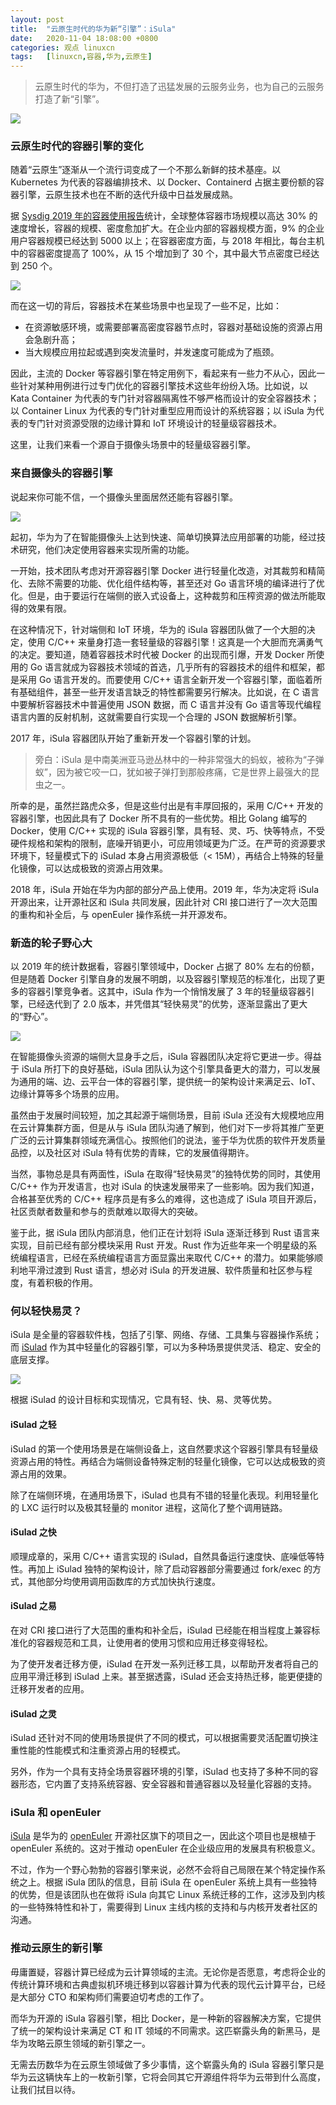 ```yaml
---
layout: post
title:	"云原生时代的华为新“引擎”：iSula"
date:	2020-11-04 18:08:00 +0800 
categories:	观点 linuxcn 
tags:	[linuxcn,容器,华为,云原生]
---
```




> 
> 云原生时代的华为，不但打造了迅猛发展的云服务业务，也为自己的云服务打造了新“引擎”。
> 
> 
> 


![](/Asserts/Images//attachment/album/202011/04/172800gvk4rohkvsijskzh.jpg)


### 云原生时代的容器引擎的变化


随着“云原生”逐渐从一个流行词变成了一个不那么新鲜的技术基座。以 Kubernetes 为代表的容器编排技术、以 Docker、Containerd 占据主要份额的容器引擎，云原生技术也在不断的迭代升级中日益发展成熟。


据 [Sysdig 2019 年的容器使用报告](https://sysdig.com/blog/sysdig-2019-container-usage-report/)统计，全球整体容器市场规模以高达 30% 的速度增长，容器的规模、密度愈加扩大。在企业内部的容器规模方面，9% 的企业用户容器规模已经达到 5000 以上；在容器密度方面，与 2018 年相比，每台主机中的容器密度提高了 100%，从 15 个增加到了 30 个，其中最大节点密度已经达到 250 个。


![](/Asserts/Images//attachment/album/202011/04/175010zjznozrxmowxa7xn.png) 


而在这一切的背后，容器技术在某些场景中也呈现了一些不足，比如：


* 在资源敏感环境，或需要部署高密度容器节点时，容器对基础设施的资源占用会急剧升高；
* 当大规模应用拉起或遇到突发流量时，并发速度可能成为了瓶颈。


因此，主流的 Docker 等容器引擎在特定用例下，看起来有一些力不从心，因此一些针对某种用例进行过专门优化的容器引擎技术这些年纷纷入场。比如说，以 Kata Container 为代表的专门针对容器隔离性不够严格而设计的安全容器技术；以 Container Linux 为代表的专门针对重型应用而设计的系统容器；以 iSula 为代表的专门针对资源受限的边缘计算和 IoT 环境设计的轻量级容器技术。


这里，让我们来看一个源自于摄像头场景中的轻量级容器引擎。


### 来自摄像头的容器引擎


说起来你可能不信，一个摄像头里面居然还能有容器引擎。


![](/Asserts/Images//attachment/album/202011/04/175906x1ddat8tottrr77i.jpg)


起初，华为为了在智能摄像头上达到快速、简单切换算法应用部署的功能，经过技术研究，他们决定使用容器来实现所需的功能。


一开始，技术团队考虑对开源容器引擎 Docker 进行轻量化改造，对其裁剪和精简化、去除不需要的功能、优化组件结构等，甚至还对 Go 语言环境的编译进行了优化。但是，由于要运行在端侧的嵌入式设备上，这种裁剪和压榨资源的做法所能取得的效果有限。


在这种情况下，针对端侧和 IoT 环境，华为的 iSula 容器团队做了一个大胆的决定，使用 C/C++ 来量身打造一套轻量级的容器引擎！这真是一个大胆而充满勇气的决定。要知道，随着容器技术时代被 Docker 的出现而引爆，开发 Docker 所使用的 Go 语言就成为容器技术领域的首选，几乎所有的容器技术的组件和框架，都是采用 Go 语言开发的。而要使用 C/C++ 语言全新开发一个容器引擎，面临着所有基础组件，甚至一些开发语言缺乏的特性都需要另行解决。比如说，在 C 语言中要解析容器技术中普遍使用 JSON 数据，而 C 语言并没有 Go 语言等现代编程语言内置的反射机制，这就需要自行实现一个合理的 JSON 数据解析引擎。


2017 年，iSula 容器团队开始了重新开发一个容器引擎的计划。



> 
> 旁白：iSula 是中南美洲亚马逊丛林中的一种非常强大的蚂蚁，被称为“子弹蚁”，因为被它咬一口，犹如被子弹打到那般疼痛，它是世界上最强大的昆虫之一。
> 
> 
> 


所幸的是，虽然拦路虎众多，但是这些付出是有丰厚回报的，采用 C/C++ 开发的容器引擎，也因此具有了 Docker 所不具有的一些优势。相比 Golang 编写的 Docker，使用 C/C++ 实现的 iSula 容器引擎，具有轻、灵、巧、快等特点，不受硬件规格和架构的限制，底噪开销更小，可应用领域更为广泛。在严苛的资源要求环境下，轻量模式下的 iSulad 本身占用资源极低（< 15M），再结合上特殊的轻量化镜像，可以达成极致的资源占用效果。


2018 年，iSula 开始在华为内部的部分产品上使用。2019 年，华为决定将 iSula 开源出来，让开源社区和 iSula 共同发展，因此针对 CRI 接口进行了一次大范围的重构和补全后，与 openEuler 操作系统一并开源发布。


### 新造的轮子野心大


以 2019 年的统计数据看，容器引擎领域中，Docker 占据了 80% 左右的份额，但是随着 Docker 引擎自身的发展不明朗，以及容器引擎规范的标准化，出现了更多的容器引擎竞争者。这其中，iSula 作为一个悄悄发展了 3 年的轻量级容器引擎，已经迭代到了 2.0 版本，并凭借其“轻快易灵”的优势，逐渐显露出了更大的“野心”。


![](/Asserts/Images//attachment/album/202011/04/180413rl52djwblp2wg12r.png)


在智能摄像头资源的端侧大显身手之后，iSula 容器团队决定将它更进一步。得益于 iSula 所打下的良好基础，iSula 团队认为这个引擎具备更大的潜力，可以发展为通用的端、边、云平台一体的容器引擎，提供统一的架构设计来满足云、IoT、边缘计算等多个场景的应用。


虽然由于发展时间较短，加之其起源于端侧场景，目前 iSula 还没有大规模地应用在云计算集群方面，但是从与 iSula 团队沟通了解到，他们对下一步将其推广至更广泛的云计算集群领域充满信心。按照他们的说法，鉴于华为优质的软件开发质量品控，以及社区对 iSula 特有优势的青睐，它的发展值得期许。


当然，事物总是具有两面性，iSula 在取得“轻快易灵”的独特优势的同时，其使用 C/C++ 作为开发语言，也对 iSula 的快速发展带来了一些影响。因为我们知道，合格甚至优秀的 C/C++ 程序员是有多么的难得，这也造成了 iSula 项目开源后，社区贡献者数量和参与的贡献难以取得大的突破。


鉴于此，据 iSula 团队内部消息，他们正在计划将 iSula 逐渐迁移到 Rust 语言来实现，目前已经有部分模块采用 Rust 开发。Rust 作为近些年来一个明星级的系统编程语言，已经在系统编程语言方面显露出来取代 C/C++ 的潜力。如果能够顺利地平滑过渡到 Rust 语言，想必对 iSula 的开发进展、软件质量和社区参与程度，有着积极的作用。


### 何以轻快易灵？


iSula 是全量的容器软件栈，包括了引擎、网络、存储、工具集与容器操作系统；而 [iSulad](https://gitee.com/openeuler/iSulad) 作为其中轻量化的容器引擎，可以为多种场景提供灵活、稳定、安全的底层支撑。


![](/Asserts/Images//attachment/album/202011/04/180811zdjzoi1itfs17d34.png)


根据 iSulad 的设计目标和实现情况，它具有轻、快、易、灵等优势。


#### iSulad 之轻


iSulad 的第一个使用场景是在端侧设备上，这自然要求这个容器引擎具有轻量级资源占用的特性。再结合为端侧设备特殊定制的轻量化镜像，它可以达成极致的资源占用的效果。


除了在端侧环境，在通用场景下，iSulad 也具有不错的轻量化表现。利用轻量化的 LXC 运行时以及极其轻量的 monitor 进程，这简化了整个调用链路。


#### iSulad 之快


顺理成章的，采用 C/C++ 语言实现的 iSulad，自然具备运行速度快、底噪低等特性。再加上 iSulad 独特的架构设计，除了启动容器部分需要通过 fork/exec 的方式，其他部分均使用调用函数库的方式加快执行速度。


#### iSulad 之易


在对 CRI 接口进行了大范围的重构和补全后，iSulad 已经能在相当程度上兼容标准化的容器规范和工具，让使用者的使用习惯和应用迁移变得轻松。


为了使开发者迁移方便，iSulad 在开发一系列迁移工具，以帮助开发者将自己的应用平滑迁移到 iSulad 上来。甚至据透露，iSulad 还会支持热迁移，能更便捷的迁移开发者的应用。


#### iSulad 之灵


iSulad 还针对不同的使用场景提供了不同的模式，可以根据需要灵活配置切换注重性能的性能模式和注重资源占用的轻模式。


另外，作为一个具有支持全场景容器环境的引擎，iSulad 也支持了多种不同的容器形态，它内置了支持系统容器、安全容器和普通容器以及轻量化容器的支持。


### iSula 和 openEuler


[iSula](https://openeuler.org/zh/docs/20.09/docs/Container/iSula%E5%AE%B9%E5%99%A8%E5%BC%95%E6%93%8E.html) 是华为的 [openEuler](https://openeuler.org/) 开源社区旗下的项目之一，因此这个项目也是根植于 openEuler 系统的。这对于推动 openEuler 在企业级应用的发展具有积极意义。


不过，作为一个野心勃勃的容器引擎来说，必然不会将自己局限在某个特定操作系统之上。根据 iSula 团队的信息，目前 iSula 在 openEuler 系统上具有一些独特的优势，但是该团队也在做将 iSula 向其它 Linux 系统迁移的工作，这涉及到内核的一些特殊特性和补丁，需要得到 Linux 主线内核的支持和与内核开发者社区的沟通。


### 推动云原生的新引擎


毋庸置疑，容器计算已经成为云计算领域的主流。无论你是否愿意，考虑将企业的传统计算环境和古典虚拟机环境迁移到以容器计算为代表的现代云计算平台，已经是大部分 CTO 和架构师们需要迫切考虑的工作了。


而华为开源的 iSula 容器引擎，相比 Docker，是一种新的容器解决方案，它提供了统一的架构设计来满足 CT 和 IT 领域的不同需求。这匹崭露头角的新黑马，是华为攻略云原生领域的新引擎之一。


无需去历数华为在云原生领域做了多少事情，这个崭露头角的 iSula 容器引擎只是华为云这辆快车上的一枚新引擎，它将会同其它开源组件将华为云带到什么高度，让我们拭目以待。
